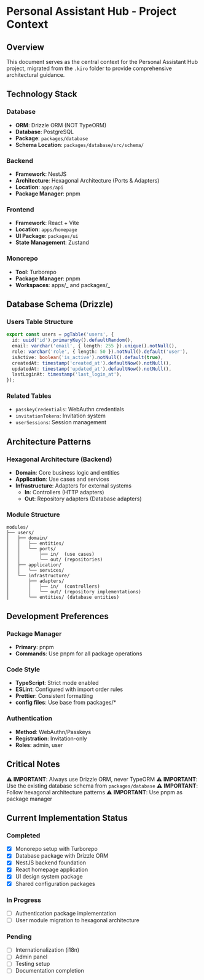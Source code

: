 # Personal Assistant Hub - Project Context

## Overview

This document serves as the central context for the Personal Assistant Hub project, migrated from
the `.kiro` folder to provide comprehensive architectural guidance.

## Technology Stack

### Database

- **ORM**: Drizzle ORM (NOT TypeORM)
- **Database**: PostgreSQL
- **Package**: `packages/database`
- **Schema Location**: `packages/database/src/schema/`

### Backend

- **Framework**: NestJS
- **Architecture**: Hexagonal Architecture (Ports & Adapters)
- **Location**: `apps/api`
- **Package Manager**: pnpm

### Frontend

- **Framework**: React + Vite
- **Location**: `apps/homepage`
- **UI Package**: `packages/ui`
- **State Management**: Zustand

### Monorepo

- **Tool**: Turborepo
- **Package Manager**: pnpm
- **Workspaces**: apps/_ and packages/_

## Database Schema (Drizzle)

### Users Table Structure

```typescript
export const users = pgTable('users', {
  id: uuid('id').primaryKey().defaultRandom(),
  email: varchar('email', { length: 255 }).unique().notNull(),
  role: varchar('role', { length: 50 }).notNull().default('user'),
  isActive: boolean('is_active').notNull().default(true),
  createdAt: timestamp('created_at').defaultNow().notNull(),
  updatedAt: timestamp('updated_at').defaultNow().notNull(),
  lastLoginAt: timestamp('last_login_at'),
});
```

### Related Tables

- `passkeyCredentials`: WebAuthn credentials
- `invitationTokens`: Invitation system
- `userSessions`: Session management

## Architecture Patterns

### Hexagonal Architecture (Backend)

- **Domain**: Core business logic and entities
- **Application**: Use cases and services
- **Infrastructure**: Adapters for external systems
  - **In**: Controllers (HTTP adapters)
  - **Out**: Repository adapters (Database adapters)

### Module Structure

```
modules/
├── users/
│   ├── domain/
│   │   ├── entities/
│   │   └── ports/
│   │       ├── in/  (use cases)
│   │       └── out/ (repositories)
│   ├── application/
│   │   └── services/
│   └── infrastructure/
│       ├── adapters/
│       │   ├── in/  (controllers)
│       │   └── out/ (repository implementations)
│       └── entities/ (database entities)
```

## Development Preferences

### Package Manager

- **Primary**: pnpm
- **Commands**: Use pnpm for all package operations

### Code Style

- **TypeScript**: Strict mode enabled
- **ESLint**: Configured with import order rules
- **Prettier**: Consistent formatting
- **config files**: Use base from packages/\*

### Authentication

- **Method**: WebAuthn/Passkeys
- **Registration**: Invitation-only
- **Roles**: admin, user

## Critical Notes

⚠️ **IMPORTANT**: Always use Drizzle ORM, never TypeORM ⚠️ **IMPORTANT**: Use the existing database
schema from `packages/database` ⚠️ **IMPORTANT**: Follow hexagonal architecture patterns ⚠️
**IMPORTANT**: Use pnpm as package manager

## Current Implementation Status

### Completed

- [x] Monorepo setup with Turborepo
- [x] Database package with Drizzle ORM
- [x] NestJS backend foundation
- [x] React homepage application
- [x] UI design system package
- [x] Shared configuration packages

### In Progress

- [ ] Authentication package implementation
- [ ] User module migration to hexagonal architecture

### Pending

- [ ] Internationalization (i18n)
- [ ] Admin panel
- [ ] Testing setup
- [ ] Documentation completion
